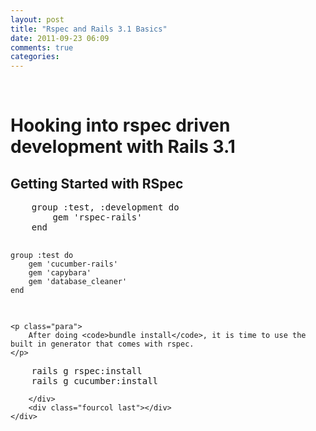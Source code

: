 ```yaml
---
layout: post
title: "Rspec and Rails 3.1 Basics"
date: 2011-09-23 06:09
comments: true
categories: 
---
```

<div class="container">
	<div class="row">
		<div class="sixcol">&nbsp;</div>
		<div class="sixcol last">
			<h1 class="main-head">Hooking into rspec driven development with Rails 3.1</h1>
		</div>
	</div>
</div>

<div class="container padding40">
	<div class="row">
		<h2>Getting Started with RSpec</h2>
		<div class="eightcol">
<pre>
    group :test, :development do
        gem 'rspec-rails'
    end               

    group :test do
        gem 'cucumber-rails'
        gem 'capybara'
        gem 'database_cleaner'
    end
</pre>

    <p class="para">
        After doing <code>bundle install</code>, it is time to use the built in generator that comes with rspec.
    </p>
<pre>
    rails g rspec:install
    rails g cucumber:install
</pre>
        </div>
		<div class="fourcol last"></div>
	</div>
</div>


